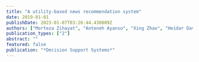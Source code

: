 ```yaml
---
title: "A utility-based news recommendation system"
date: 2019-01-01
publishDate: 2023-01-07T03:26:44.430809Z
authors: ["Morteza Zihayat", "Anteneh Ayanso", "Xing Zhao", "Heidar Davoudi", "Aijun An"]
publication_types: ["2"]
abstract: ""
featured: false
publication: "*Decision Support Systems*"
---
```


